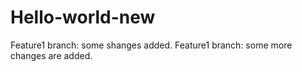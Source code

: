 # Hello-world-new
Feature1 branch: some shanges added.
Feature1 branch: some more changes are added.
